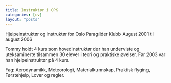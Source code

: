 ```yaml
---
title: Instruktør i OPK
categories: [cv]
layout: "posts"
---
```


Hjelpeinstruktør og instruktør for Oslo Paraglider Klubb
August 2001 til august 2006

Tommy holdt 4 kurs som hovedinstruktør der han underviste og uteksaminerte tilsammen 30 elever i teori og praktiske øvelser. Før 2003 var han hjelpeinstruktør på 4 kurs.

Fag: Aerodynamikk, Meteorologi, Materialkunnskap, Praktisk flyging, Førstehjelp, Lover og regler.
